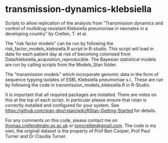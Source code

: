# transmission-dynamics-klebsiella
Scripts to allow replication of the analysis from "Transmission dynamics and control of multidrug-resistant Klebsiella pneumoniae in neonates in a developing country" by Crellen, T. et al.

The "risk factor models" can be run by following the risk_factor_models_klebsiella.R script in R-studio. This script will load in data for each patient day at risk of becoming colonised from Data/klebsiella_acquisition_reproducible. The Bayesian statistical models are run by calling scripts from the Models_Stan folder. 

The "transmission models" which incorporate genomic data in the form of sequence typying isolates of ESBL Klebsiella pneumoniae s.l.. These are run by following the code in transmission_models_klebsiella.R in R-Studio.

It is important that all required packages are installed. There are notes on this at the top of each script. In particular please ensure that rstan is correctly installed and configured for your system. See https://github.com/stan-dev/rstan/wiki/RStan-Getting-Started for details. 

For any comments on this code, please contact me on thomas.crellen@ndm.ox.ac.uk or tomcrellen@gmail.com. The code is my own, the original dataset is the property of Prof Ben Cooper, Prof Paul Turner and Dr Claudia Turner.
